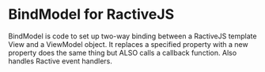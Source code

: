 BindModel for RactiveJS
============================

BindModel is code to set up two-way binding between a RactiveJS template View and a ViewModel object. It replaces a specified property with a new property does the same thing but ALSO calls a callback function. Also handles Ractive event handlers.